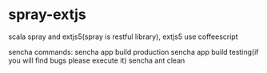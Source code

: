 spray-extjs
===========

scala spray and extjs5(spray is restful library), extjs5 use coffeescript

sencha commands:
sencha app build production
sencha app build testing(if you will find bugs please execute it)
sencha ant clean